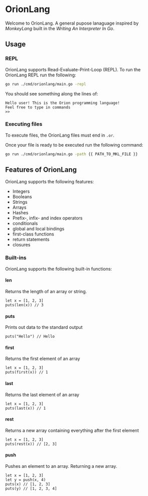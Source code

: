 # OrionLang

Welcome to OrionLang. A general pupose lanaguage inspired by _MonkeyLang_ built in the _Writing An Interpreter In Go_.

## Usage

### REPL

OrionLang supports Read-Evaluate-Print-Loop (REPL). To run the OrionLang REPL run the following:

```sh
go run ./cmd/orionlang/main.go -repl
```

You should see something along the lines of:

```
Hello user! This is the Orion programming language!
Feel free to type in commands
>>
```

### Executing files

To execute files, the OrionLang files must end in `.or`.

Once your file is ready to be executed run the following command:

```sh
go run ./cmd/orionlang/main.go -path {{ PATH_TO_MKL_FILE }}
```

## Features of OrionLang

OrionLang supports the following features:

- Integers
- Booleans
- Strings
- Arrays
- Hashes
- Prefix-, infix- and index operators
- conditionals
- global and local bindings
- first-class functions
- return statements
- closures

### Built-ins

OrionLang supports the following built-in functions:

#### len

Returns the length of an array or string.

```
let x = [1, 2, 3]
puts(len(x)) // 3
```

#### puts

Prints out data to the standard output

```
puts("Hello") // Hello
```

#### first

Returns the first element of an array

```
let x = [1, 2, 3]
puts(first(x)) // 1
```

#### last

Returns the last element of an array

```
let x = [1, 2, 3]
puts(last(x)) // 1
```

#### rest

Returns a new array containing everything after the first element

```
let x = [1, 2, 3]
puts(rest(x)) // [2, 3]
```

#### push

Pushes an element to an array. Returning a new array.

```
let x = [1, 2, 3]
let y = push(x, 4)
puts(x) // [1, 2, 3]
puts(y) // [1, 2, 3, 4]
```
